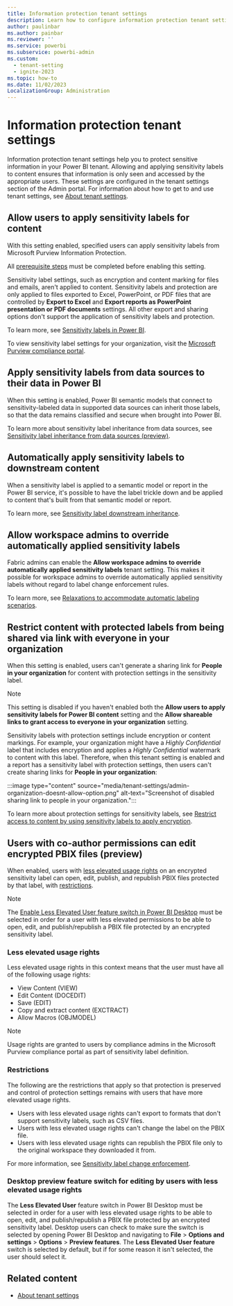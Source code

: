 ```yaml
---
title: Information protection tenant settings
description: Learn how to configure information protection tenant settings in Fabric.
author: paulinbar
ms.author: painbar
ms.reviewer: ''
ms.service: powerbi
ms.subservice: powerbi-admin
ms.custom:
  - tenant-setting
  - ignite-2023
ms.topic: how-to
ms.date: 11/02/2023
LocalizationGroup: Administration
---
```


# Information protection tenant settings

Information protection tenant settings help you to protect sensitive information in your Power BI tenant. Allowing and applying sensitivity labels to content ensures that information is only seen and accessed by the appropriate users. These settings are configured in the tenant settings section of the Admin portal. For information about how to get to and use tenant settings, see [About tenant settings](tenant-settings-index.md).

## Allow users to apply sensitivity labels for content

With this setting enabled, specified users can apply sensitivity labels from Microsoft Purview Information Protection.

All [prerequisite steps](/power-bi/enterprise/service-security-enable-data-sensitivity-labels#licensing-and-requirements) must be completed before enabling this setting.

Sensitivity label settings, such as encryption and content marking for files and emails, aren't applied to content. Sensitivity labels and protection are only applied to files exported to Excel, PowerPoint, or PDF files that are controlled by **Export to Excel** and **Export reports as PowerPoint presentation or PDF documents** settings. All other export and sharing options don't support the application of sensitivity labels and protection.

To learn more, see [Sensitivity labels in Power BI](/power-bi/enterprise/service-security-sensitivity-label-overview).

To view sensitivity label settings for your organization, visit the [Microsoft Purview compliance portal](https://protection.officeppe.com/sensitivity?flight=EnableMIPLabels).

## Apply sensitivity labels from data sources to their data in Power BI

When this setting is enabled, Power BI semantic models that connect to sensitivity-labeled data in supported data sources can inherit those labels, so that the data remains classified and secure when brought into Power BI.

To learn more about sensitivity label inheritance from data sources, see [Sensitivity label inheritance from data sources (preview)](/power-bi/enterprise/service-security-sensitivity-label-inheritance-from-data-sources).

## Automatically apply sensitivity labels to downstream content

When a sensitivity label is applied to a semantic model or report in the Power BI service, it's possible to have the label trickle down and be applied to content that's built from that semantic model or report.

To learn more, see [Sensitivity label downstream inheritance](/power-bi/enterprise/service-security-sensitivity-label-downstream-inheritance).

## Allow workspace admins to override automatically applied sensitivity labels

Fabric admins can enable the **Allow workspace admins to override automatically applied sensitivity labels** tenant setting. This makes it possible for workspace admins to override automatically applied sensitivity labels without regard to label change enforcement rules.

To learn more, see [Relaxations to accommodate automatic labeling scenarios](/power-bi/enterprise/service-security-sensitivity-label-change-enforcement#relaxations-to-accommodate-automatic-labeling-scenarios).

## Restrict content with protected labels from being shared via link with everyone in your organization

When this setting is enabled, users can't generate a sharing link for **People in your organization** for content with protection settings in the sensitivity label.

> [!NOTE]
> This setting is disabled if you haven't enabled both the **Allow users to apply sensitivity labels for Power BI content** setting and the **Allow shareable links to grant access to everyone in your organization** setting.

Sensitivity labels with protection settings include encryption or content markings. For example, your organization might have a *Highly Confidential* label that includes encryption and applies a *Highly Confidential* watermark to content with this label. Therefore, when this tenant setting is enabled and a report has a sensitivity label with protection settings, then users can't create sharing links for **People in your organization**:

:::image type="content" source="media/tenant-settings/admin-organization-doesnt-allow-option.png" alt-text="Screenshot of disabled sharing link to people in your organization.":::

To learn more about protection settings for sensitivity labels, see [Restrict access to content by using sensitivity labels to apply encryption](/microsoft-365/compliance/encryption-sensitivity-labels).

## Users with co-author permissions can edit encrypted PBIX files (preview)

When enabled, users with [less elevated usage rights](#less-elevated-usage-rights) on an encrypted sensitivity label can open, edit, publish, and republish PBIX files protected by that label, with [restrictions](#restrictions).

> [!NOTE]
> The [Enable Less Elevated User feature switch in Power BI Desktop](#desktop-preview-feature-switch-for-editing-by-users-with-less-elevated-usage-rights) must be selected in order for a user with less elevated permissions to be able to open, edit, and publish/republish a PBIX file protected by an encrypted sensitivity label.

### Less elevated usage rights

Less elevated usage rights in this context means that the user must have all of the following usage rights:

  * View Content (VIEW)
  * Edit Content (DOCEDIT)
  * Save (EDIT)
  * Copy and extract content (EXCTRACT)
  * Allow Macros (OBJMODEL)

   > [!NOTE]
   > Usage rights are granted to users by compliance admins in the Microsoft Purview compliance portal as part of sensitivity label definition.

### Restrictions

The following are the restrictions that apply so that protection is preserved and control of protection settings remains with users that have more elevated usage rights.

* Users with less elevated usage rights can't export to formats that don't support sensitivity labels, such as CSV files.
* Users with less elevated usage rights can't change the label on the PBIX file.
* Users with less elevated usage rights can republish the PBIX file only to the original workspace they downloaded it from.

For more information, see [Sensitivity label change enforcement](/power-bi/enterprise/service-security-sensitivity-label-change-enforcement).

### Desktop preview feature switch for editing by users with less elevated usage rights

The **Less Elevated User** feature switch in Power BI Desktop must be selected in order for a user with less elevated usage rights to be able to open, edit, and publish/republish a PBIX file protected by an encrypted sensitivity label. Desktop users can check to make sure the switch is selected by opening Power BI Desktop and navigating to **File** > **Options and settings** > **Options** > **Preview features**. The **Less Elevated User feature** switch is selected by default, but if for some reason it isn't selected, the user should select it.

## Related content

* [About tenant settings](tenant-settings-index.md)
